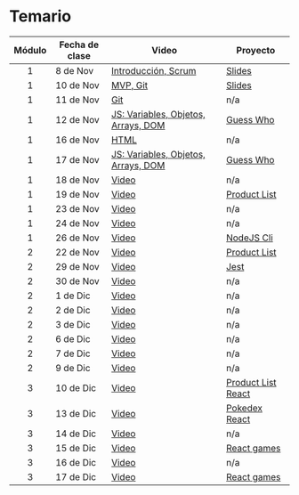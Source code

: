 # Temario

| Módulo | Fecha de clase | Video                                                                                                                  | Proyecto                                           |
| :----: | -------------- | ---------------------------------------------------------------------------------------------------------------------- | -------------------------------------------------- |
|   1    | 8 de Nov       | [Introducción, Scrum](https://drive.google.com/file/d/17TyrV_fmIlXjleq2TPe92oL486xLkz-g/view?usp=sharing)              | [Slides](resources/slides/Scrum.pdf)               |
|   1    | 10 de Nov      | [MVP, Git](https://makeitreal.s3.amazonaws.com/videos/83861016190/2021-11-11/7Dr544Lzc.mp4)                            | [Slides](resources/slides/Git.pdf)                 |
|   1    | 11 de Nov      | [Git](https://makeitreal.s3.amazonaws.com/videos/83861016190/2021-11-12/ggvzGJWmW.mp4)                                 | n/a                                                |
|   1    | 12 de Nov      | [JS: Variables, Objetos, Arrays, DOM](https://makeitreal.s3.amazonaws.com/videos/83861016190/2021-11-13/0yatHvseF.mp4) | [Guess Who](projects/guess-who)                    |
|   1    | 16 de Nov      | [HTML](https://makeitreal.s3.amazonaws.com/videos/83861016190/2021-11-17/Cj3RKDxEN.mp4)                                | n/a                                                |
|   1    | 17 de Nov      | [JS: Variables, Objetos, Arrays, DOM](https://makeitreal.s3.amazonaws.com/videos/83861016190/2021-11-18/O9KMWUC3I.mp4) | [Guess Who](projects/guess-who)                    |
|   1    | 18 de Nov      | [Video](https://makeitreal.s3.amazonaws.com/videos/83861016190/2021-11-19/s85r8EZwG.mp4)                               | n/a                                                |
|   1    | 19 de Nov      | [Video](https://makeitreal.s3.amazonaws.com/videos/83861016190/2021-11-20/QdgSzsvCo.mp4)                               | [Product List](projects/product-list)              |
|   1    | 23 de Nov      | [Video](https://makeitreal.s3.amazonaws.com/videos/83861016190/2021-11-24/NRAWunMKa.mp4)                               | n/a                                                |
|   1    | 24 de Nov      | [Video](https://makeitreal.s3.amazonaws.com/videos/83861016190/2021-11-25/WlYjOJWbi.mp4)                               | n/a                                                |
|   1    | 26 de Nov      | [Video](https://makeitreal.s3.amazonaws.com/videos/83861016190/2021-11-27/Cb6jMNLs2.mp4)                               | [NodeJS Cli](projects/nodejs-cli)                  |
|   2    | 22 de Nov      | [Video](https://makeitreal.s3.amazonaws.com/videos/83861016190/2021-11-23/hJIdjBvjB.mp4)                               | [Product List](projects/product-list)              |
|   2    | 29 de Nov      | [Video](https://makeitreal.s3.amazonaws.com/videos/83861016190/2021-11-30/6nmNm6hTM.mp4)                               | [Jest](projects/nodejs-cli/src/__tests__)          |
|   2    | 30 de Nov      | [Video](https://makeitreal.s3.amazonaws.com/videos/83861016190/2021-12-01/0eBu_NpLy.mp4)                               | n/a                                                |
|   2    | 1 de Dic       | [Video](https://makeitreal.s3.amazonaws.com/videos/83861016190/2021-12-02/uh4YKsjka.mp4)                               | n/a                                                |
|   2    | 2 de Dic       | [Video](https://makeitreal.s3.amazonaws.com/videos/83861016190/2021-12-03/HgxmMj9iR.mp4)                               | n/a                                                |
|   2    | 3 de Dic       | [Video](https://makeitreal.s3.amazonaws.com/videos/83861016190/2021-12-04/KvZVGLQXf.mp4)                               | n/a                                                |
|   2    | 6 de Dic       | [Video](https://makeitreal.s3.amazonaws.com/videos/83861016190/2021-12-07/EW2ZuHNUh.mp4)                               | n/a                                                |
|   2    | 7 de Dic       | [Video](https://makeitreal.s3.amazonaws.com/videos/83861016190/2021-12-08/WYqVQFrCv.mp4)                               | n/a                                                |
|   2    | 9 de Dic       | [Video](https://makeitreal.s3.amazonaws.com/videos/83861016190/2021-12-10/eZXRTOkR7.mp4)                               | n/a                                                |
|   3    | 10 de Dic      | [Video](https://makeitreal.s3.amazonaws.com/videos/83861016190/2021-12-11/zReHAO2pr.mp4)                               | [Product List React](projects/products-list-react) |
|   3    | 13 de Dic      | [Video](https://makeitreal.s3.amazonaws.com/videos/83861016190/2021-12-14/1tjz9YP-l.mp4)                               | [Pokedex React](projects/pokedex)                  |
|   3    | 14 de Dic      | [Video](https://makeitreal.s3.amazonaws.com/videos/83861016190/2021-12-15/s7GkYD3Yf.mp4)                               | n/a                                                |
|   3    | 15 de Dic      | [Video](https://makeitreal.s3.amazonaws.com/videos/83861016190/2021-12-16/QtSIK_3jb.mp4)                               | [React games](projects/games)                      |
|   3    | 16 de Dic      | [Video](https://makeitreal.s3.amazonaws.com/videos/83861016190/2021-12-17/Vaq5__yBO.mp4)                               | n/a                                                |
|   3    | 17 de Dic      | [Video](https://makeitreal.s3.amazonaws.com/videos/83861016190/2021-12-18/u97t-7CO5.mp4)                               | [React games](projects/games)                      |
